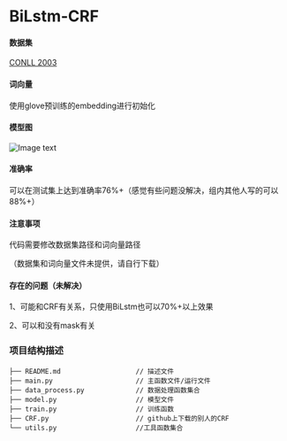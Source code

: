 
# BiLstm-CRF
#### 数据集
[CONLL 2003](https://www.clips.uantwerpen.be/conll2003/ner/)

#### 词向量
使用glove预训练的embedding进行初始化

#### 模型图

![Image text](https://github.com/renhongjie/NLP_process/tree/main/images/BiLSTM&CRF.PNG)


#### 准确率
可以在测试集上达到准确率76%+（感觉有些问题没解决，组内其他人写的可以88%+）
#### 注意事项
代码需要修改数据集路径和词向量路径

（数据集和词向量文件未提供，请自行下载）
#### 存在的问题（未解决）
1、可能和CRF有关系，只使用BiLstm也可以70%+以上效果

2、可以和没有mask有关


### 项目结构描述
```
├── README.md                   // 描述文件
├── main.py                     // 主函数文件/运行文件
├── data_process.py             // 数据处理函数集合
├── model.py                    // 模型文件
├── train.py                    // 训练函数            
├── CRF.py                      // github上下载的别人的CRF         
└── utils.py                    //工具函数集合
```